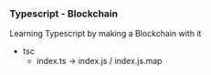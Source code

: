 ### Typescript - Blockchain
Learning Typescript by making a Blockchain with it



- tsc
    - index.ts -> index.js / index.js.map